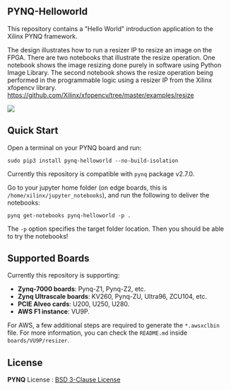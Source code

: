 ## PYNQ-Helloworld

This repository contains a "Hello World" introduction application to the Xilinx PYNQ framework. 

The design illustrates how to run a resizer IP to resize an image on the FPGA. There are two notebooks that illustrate the resize operation. One notebook shows the image resizing done purely in software using Python Image Library. The second notebook shows the resize operation being performed in the programmable logic using a resizer IP from the  Xilinx xfopencv library. 
https://github.com/Xilinx/xfopencv/tree/master/examples/resize   


![](./resizer_notebooks.png)


## Quick Start

Open a terminal on your PYNQ board and run:

```
sudo pip3 install pynq-helloworld --no-build-isolation
```

Currently this repository is compatible with `pynq` package v2.7.0.

Go to your jupyter home folder (on edge boards, this is 
`/home/xilinx/jupyter_notebooks`), and run the following to deliver the notebooks:

```
pynq get-notebooks pynq-helloworld -p .
```

The `-p` option specifies the target folder location. Then you should be 
able to try the notebooks!

## Supported Boards

Currently this repository is supporting:

* **Zynq-7000 boards**: Pynq-Z1, Pynq-Z2, etc.
* **Zynq Ultrascale boards**: KV260, Pynq-ZU, Ultra96, ZCU104, etc.
* **PCIE Alveo cards**: U200, U250, U280.
* **AWS F1 instance**: VU9P.

For AWS, a few additional steps are required to generate the `*.awsxclbin`
file. For more information, you can check the `README.md` inside 
`boards/VU9P/resizer`.

## License

**PYNQ** License : [BSD 3-Clause License](https://github.com/Xilinx/PYNQ/blob/master/LICENSE)
